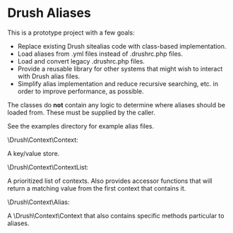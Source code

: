 # Drush Aliases

This is a prototype project with a few goals:

- Replace existing Drush sitealias code with class-based implementation.
- Load aliases from .yml files instead of .drushrc.php files.
- Load and convert legacy .drushrc.php files.
- Provide a reusable library for other systems that might wish to interact with Drush alias files.
- Simplify alias implementation and reduce recursive searching, etc. in order to improve performance, as possible.

The classes do **not** contain any logic to determine where aliases should be loaded from.  These must be supplied by the
caller.

See the examples directory for example alias files.

\Drush\Context\Context:

A key/value store.

\Drush\Context\ContextList:

A prioritized list of contexts.  Also provides accessor functions that will return a matching value from the first context that contains it.

\Drush\Context\Alias:

A \Drush\Context\Context that also contains specific methods particular to aliases.
